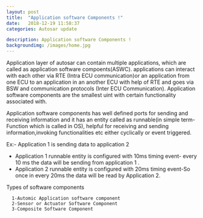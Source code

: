 ```yaml
---
layout: post
title:  "Application software Components !"
date:   2018-12-19 11:58:37
categories: Autosar update

description: Application software Components !
backgroundimg: /images/home.jpg
---
```


Application  layer of autosar can contain multiple applications,  which are called as application software compoents(ASWC).
 applications can interact with each other via RTE  (Intra ECU communication)or an application from one ECU to an application in an  another ECU with help of  RTE and goes via BSW and communication protocols (Inter ECU Communication).
 Application software components are the smallest uint with certain functionality associated with.
 
 
 Application software components has well defined ports for sending and receiving information and it has an entity called as runnable(in simple term- Function which is called in OS), helpful for receiving and sending information,invoking functionalities etc either cyclically or  event triggered.
 
 
 Ex:- Application 1 is sending data to application 2 
 
 
 - Application 1 runnable entity is configured with 10ms timing event- every 10 ms the data will be sending 
   from application 1 .
 - Application 2 runnable entity is configured with 20ms timing event-So once in every 20ms the data will be read by 
   Application 2.
 
 Types of  software components
 
 
      1-Automic Application software component
      2-Sensor or Actuator Software Component
      3-Composite Software Component
  
  
